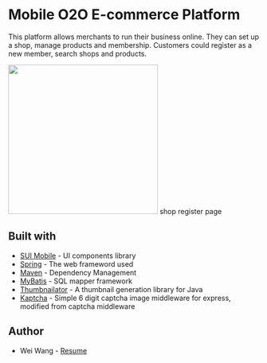 # Mobile O2O E-commerce Platform
This platform allows merchants to run their business online. They can set up a shop, manage products and membership. Customers could register as a new member, search shops and products.

<img src="https://github.com/mountalps/illustration/blob/master/shopoperation.jpg" width="300">
shop register page


## Built with
- [SUI Mobile](http://m.sui.taobao.org) - UI components library
- [Spring](https://spring.io) - The web frameword used
- [Maven](https://maven.apache.org) - Dependency Management
- [MyBatis](http://www.mybatis.org/mybatis-3/) - SQL mapper framework
- [Thumbnailator](https://github.com/coobird/thumbnailator) - A thumbnail generation library for Java
- [Kaptcha](https://code.google.com/archive/p/kaptcha/) - Simple 6 digit captcha image middleware for express, modified from captcha middleware

## Author
- Wei Wang - [Resume](https://www.linkedin.com/in/weiwang0704/) 

